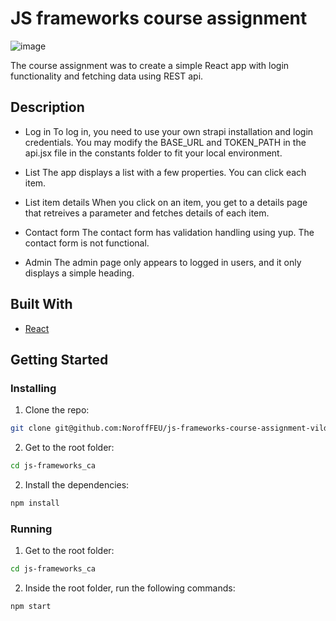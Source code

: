 # JS frameworks course assignment

![image]("JSFCA_1.jpg")

The course assignment was to create a simple React app with login functionality and fetching data using REST api.

## Description

- Log in
To log in, you need to use your own strapi installation and login credentials. You may modify the BASE_URL and TOKEN_PATH in the api.jsx file in the constants folder to fit your local environment.

- List
The app displays a list with a few properties. You can click each item.

- List item details
When you click on an item, you get to a details page that retreives a parameter and fetches details of each item.

- Contact form
The contact form has validation handling using yup. The contact form is not functional.

- Admin
The admin page only appears to logged in users, and it only displays a simple heading.


## Built With
- [React](https://reactjs.org/)

## Getting Started

### Installing

1. Clone the repo:

```bash
git clone git@github.com:NoroffFEU/js-frameworks-course-assignment-vildehalvorsen.git
```
2. Get to the root folder:

```bash
cd js-frameworks_ca
```

2. Install the dependencies:

```bash
npm install
```

### Running
1. Get to the root folder:

```bash
cd js-frameworks_ca
```

2. Inside the root folder, run the following commands:

```bash
npm start
```
